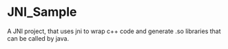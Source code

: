 # JNI_Sample
A JNI project, that uses jni to wrap c++ code and generate .so libraries that can be called by java.
